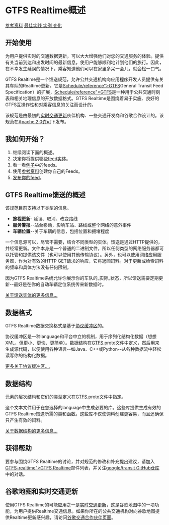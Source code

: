 # GTFS Realtime概述

<div class="landing-page">
   <a class="button" href="reference">参考资料</a>
   <a class="button" href="best-practices">最佳实践
</a>  <a class="button" href="feed-examples">实例
</a>  <a class="button" href="changes">变化
</a></div>

## 开始使用

为用户提供实时的交通数据更新，可以大大增强他们对您的交通服务的体验。提供有关当前到达和出发时间的最新信息，使用户能够顺利地计划他们的旅行。因此，在不幸发生延误的情况下，乘客知道他们可以在家里多呆一会儿，就会松一口气。

GTFS Realtime是一个馈送规范，允许公共交通机构向应用程序开发人员提供有关其车队的Realtime更新。它是[Schedule/reference">GTFS](<../\<glossary variable=>)General Transit Feed Specification）的扩展，[Schedule/reference">GTFS](<../\<glossary variable=>)是一种用于公共交通时刻表和相关地理信息的开放数据格式。GTFS Realtime是围绕着易于实施、良好的GTFS互操作性和对乘客信息的关注而设计的。

该规范是由最初的[实时交通更新](https://developers.google.com/transit/google-transit#LiveTransitUpdates)伙伴机构、一些交通开发商和谷歌合作设计的。该规范在[Apache 2.0许可](https://www.apache.org/licenses/LICENSE-2.0.html)下发布。

## 我如何开始？

1.  继续阅读下面的概述。
2.  决定你将提供哪些[feed实体](feed-entities)。
3.  看一看[例子](feed-examples)中的feeds。
4.  使用[参考资料](reference)创建你自己的Feeds。
5.  [发布你的feed](best-practices/#feed-publishing-general-practices)。

## GTFS Realtime馈送的概述

该规范目前支持以下类型的信息。

*   **旅程更新**- 延误、取消、改变路线
*   **服务警报**--站台移动，影响车站、路线或整个网络的意外事件
*   **车辆位置**--关于车辆的信息，包括位置和拥堵程度

一个信息源可以，尽管不需要，结合不同类型的实体。馈送是通过HTTP提供的，并经常更新。文件本身是一个普通的二进制文件，所以任何类型的网络服务器都可以托管和提供该文件（也可以使用其他传输协议）。另外，也可以使用网络应用服务器，作为对有效的HTTP GET请求的响应，它将返回饲料。对于更新或检索饲料的频率和具体方法没有任何限制。

因为GTFS Realtime系统允许你展示你的车队的_实际_状态，所以馈送需要定期更新--最好是在你的自动车辆定位系统传来新数据时。

[关于馈送实体的更多信息...](feed-entities)

## 数据格式

GTFS Realtime数据交换格式是基于[协议缓冲区](https://developers.google.com/protocol-buffers/)的。

协议缓冲区是一种language和平台中立的机制，用于序列化结构化数据（想想XML，但更小、更快、更简单）。数据结构在[GTFS](proto).proto文件中定义，然后用来生成源代码，以便使用各种语言--如Java、C++或Python--从各种数据流中轻松读写你的结构化数据。

[更多关于协议缓冲区....](https://developers.google.com/protocol-buffers/)

## 数据结构

元素的层次结构和它们的类型定义在[GTFS](proto).proto文件中指定。

这个文本文件用于在您选择的language中生成必要的库。这些库提供生成有效的GTFS Realtime馈送所需的类和函数。这些库不仅使饲料创建更容易，而且还确保只产生有效的饲料。

[关于数据结构的更多信息...](reference)

## 获得帮助

要参与围绕GTFS Realtime的讨论，并对规范的修改和补充提出建议，请加入[GTFS-realtime">GTFS Realtime](<https://groups.google.com/group/\<glossary variable=>)邮件列表，并关注[google/transit GitHub仓库](https://github.com/google/transit)中的对话。

## 谷歌地图和实时交通更新

使用GTFS Realtime的可能应用之一是[实时交通更新](https://developers.google.com/transit/google-transit#LiveTransitUpdates)，这是谷歌地图中的一项功能，为用户提供Realtime交通信息。如果你所在的公共交通机构对向谷歌地图提供Realtime更新感兴趣，请访问[谷歌交通合作伙伴页面](https://maps.google.com/help/maps/transit/partners/live-updates.html)。
